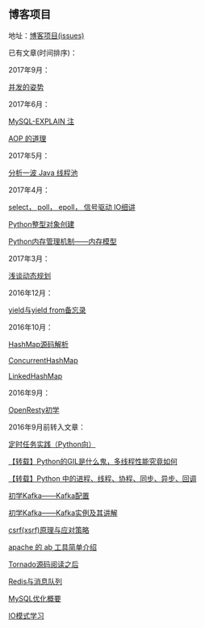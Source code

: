 ## 博客项目

地址：[博客项目(issues)](https://github.com/BingLau7/blog/issues)

已有文章(时间排序)：

2017年9月：

[并发的姿势](https://github.com/BingLau7/blog/issues/24)


2017年6月：

[MySQL-EXPLAIN 注](https://github.com/BingLau7/blog/issues/23)

[AOP 的道理](https://github.com/BingLau7/blog/issues/22)


2017年5月：

[分析一波 Java 线程池](https://github.com/BingLau7/blog/issues/21)

2017年4月：

[select， poll， epoll， 信号驱动 IO细讲](https://github.com/BingLau7/blog/issues/20)

[Python整型对象创建](https://github.com/BingLau7/blog/issues/19)

[Python内存管理机制——内存模型](https://github.com/BingLau7/blog/issues/18)

2017年3月：

[浅谈动态规划](https://github.com/BingLau7/blog/issues/17)

2016年12月：

[yield与yield from备忘录](https://github.com/BingLau7/blog/issues/16)

2016年10月：

[HashMap源码解析](https://github.com/BingLau7/blog/issues/13)

[ConcurrentHashMap](https://github.com/BingLau7/blog/issues/14)

[LinkedHashMap](https://github.com/BingLau7/blog/issues/15)

2016年9月：

[OpenResty初学](https://github.com/BingLau7/blog/issues/12)

2016年9月前转入文章：

[定时任务实践（Python向）](https://github.com/BingLau7/blog/issues/11)

[【转载】Python的GIL是什么鬼，多线程性能究竟如何](https://github.com/BingLau7/blog/issues/10)

[【转载】Python 中的进程、线程、协程、同步、异步、回调](https://github.com/BingLau7/blog/issues/9)

[初学Kafka——Kafka配置](https://github.com/BingLau7/blog/issues/8)

[初学Kafka——Kafka实例及其讲解](https://github.com/BingLau7/blog/issues/7)

[csrf(xsrf)原理与应对策略](https://github.com/BingLau7/blog/issues/6)

[apache 的 ab 工具简单介绍](https://github.com/BingLau7/blog/issues/5)

[Tornado源码阅读之后](https://github.com/BingLau7/blog/issues/4)

[Redis与消息队列](https://github.com/BingLau7/blog/issues/3)

[MySQL优化概要](https://github.com/BingLau7/blog/issues/2)

[IO模式学习](https://github.com/BingLau7/blog/issues/1)
